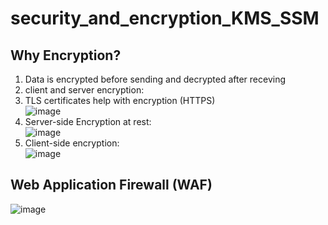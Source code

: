 # security_and_encryption_KMS_SSM

## Why Encryption?
1. Data is encrypted before sending and decrypted after receving
2. client and server encryption:
3. TLS certificates help with encryption (HTTPS) <br/>![image](https://github.com/user-attachments/assets/d36e7f1d-a2c1-4f69-b5c6-80ceeebe4996)
4. Server-side Encryption at rest: <br/> ![image](https://github.com/user-attachments/assets/305aed5e-9eee-46d6-833d-58a8e4392551)
5. Client-side encryption: <br/> ![image](https://github.com/user-attachments/assets/c2db7d6f-2660-472d-9255-eb0cf73396a1)

## Web Application Firewall (WAF)
![image](https://github.com/user-attachments/assets/a2b12660-9937-482b-8eba-0df7952be91e)



